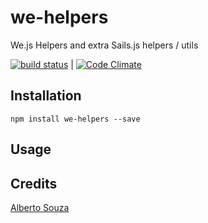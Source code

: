 # we-helpers

We.js Helpers and extra Sails.js helpers / utils

[![build status](https://secure.travis-ci.org/wejs/we-helpers.png)](http://travis-ci.org/wejs/we-helpers) |
[![Code Climate](https://codeclimate.com/github/wejs/we-helpers/badges/gpa.svg)](https://codeclimate.com/github/wejs/we-helpers)
## Installation

```
npm install we-helpers --save
```

## Usage

## Credits
[Alberto Souza](https://github.com/albertosouza/)
